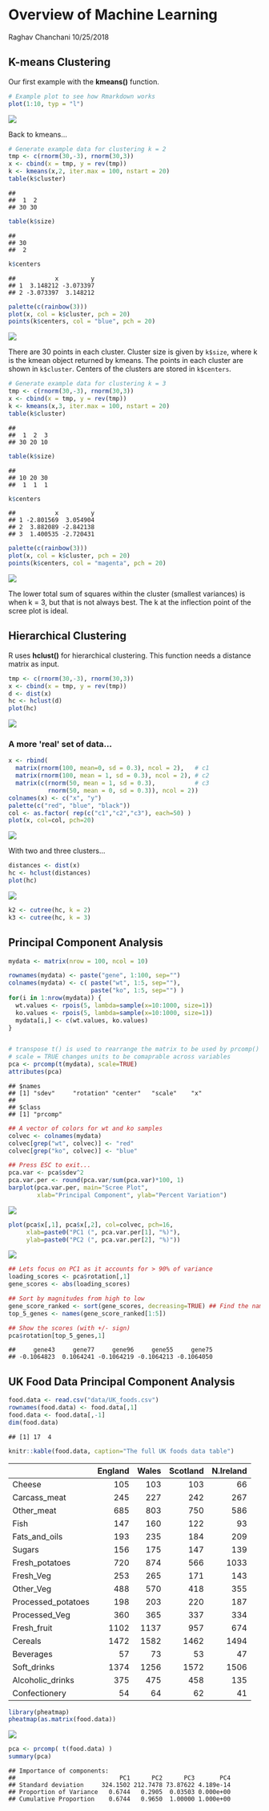 Overview of Machine Learning
================
Raghav Chanchani
10/25/2018

K-means Clustering
------------------

Our first example with the **kmeans()** function.

``` r
# Example plot to see how Rmarkdown works
plot(1:10, typ = "l")
```

![](class08_files/figure-markdown_github/unnamed-chunk-1-1.png)

Back to kmeans...

``` r
# Generate example data for clustering k = 2
tmp <- c(rnorm(30,-3), rnorm(30,3))
x <- cbind(x = tmp, y = rev(tmp))
k <- kmeans(x,2, iter.max = 100, nstart = 20)
table(k$cluster)
```

    ## 
    ##  1  2 
    ## 30 30

``` r
table(k$size)
```

    ## 
    ## 30 
    ##  2

``` r
k$centers
```

    ##           x         y
    ## 1  3.148212 -3.073397
    ## 2 -3.073397  3.148212

``` r
palette(c(rainbow(3)))
plot(x, col = k$cluster, pch = 20)
points(k$centers, col = "blue", pch = 20)
```

![](class08_files/figure-markdown_github/unnamed-chunk-2-1.png) 

There are 30 points in each cluster. Cluster size is given by `k$size`, where k is the kmean object returned by kmeans. The points in each cluster are shown in `k$cluster`. Centers of the clusters are stored in `k$centers`.

``` r
# Generate example data for clustering k = 3
tmp <- c(rnorm(30,-3), rnorm(30,3))
x <- cbind(x = tmp, y = rev(tmp))
k <- kmeans(x,3, iter.max = 100, nstart = 20)
table(k$cluster)
```

    ## 
    ##  1  2  3 
    ## 30 20 10

``` r
table(k$size)
```

    ## 
    ## 10 20 30 
    ##  1  1  1

``` r
k$centers
```

    ##           x         y
    ## 1 -2.801569  3.054904
    ## 2  3.882089 -2.842138
    ## 3  1.400535 -2.720431

``` r
palette(c(rainbow(3)))
plot(x, col = k$cluster, pch = 20)
points(k$centers, col = "magenta", pch = 20)
```

![](class08_files/figure-markdown_github/unnamed-chunk-3-1.png)

The lower total sum of squares within the cluster (smallest variances) is when k = 3, but that is not always best. The k at the inflection point of the scree plot is ideal.

Hierarchical Clustering
-----------------------

R uses **hclust()** for hierarchical clustering. This function needs a distance matrix as input.

``` r
tmp <- c(rnorm(30,-3), rnorm(30,3))
x <- cbind(x = tmp, y = rev(tmp))
d <- dist(x)
hc <- hclust(d)
plot(hc)
```

![](class08_files/figure-markdown_github/unnamed-chunk-4-1.png)

### A more 'real' set of data...

``` r
x <- rbind(
  matrix(rnorm(100, mean=0, sd = 0.3), ncol = 2),   # c1
  matrix(rnorm(100, mean = 1, sd = 0.3), ncol = 2), # c2
  matrix(c(rnorm(50, mean = 1, sd = 0.3),           # c3
           rnorm(50, mean = 0, sd = 0.3)), ncol = 2))
colnames(x) <- c("x", "y")
palette(c("red", "blue", "black"))
col <- as.factor( rep(c("c1","c2","c3"), each=50) )
plot(x, col=col, pch=20)
```

![](class08_files/figure-markdown_github/unnamed-chunk-5-1.png)

With two and three clusters...

``` r
distances <- dist(x)
hc <- hclust(distances)
plot(hc)
```

![](class08_files/figure-markdown_github/unnamed-chunk-6-1.png)

``` r
k2 <- cutree(hc, k = 2)
k3 <- cutree(hc, k = 3)
```

Principal Component Analysis
----------------------------

``` r
mydata <- matrix(nrow = 100, ncol = 10)

rownames(mydata) <- paste("gene", 1:100, sep="")
colnames(mydata) <- c( paste("wt", 1:5, sep=""),
                       paste("ko", 1:5, sep="") )
for(i in 1:nrow(mydata)) {
  wt.values <- rpois(5, lambda=sample(x=10:1000, size=1))
  ko.values <- rpois(5, lambda=sample(x=10:1000, size=1))
  mydata[i,] <- c(wt.values, ko.values)
}


# transpose t() is used to rearrange the matrix to be used by prcomp()
# scale = TRUE changes units to be comaprable across variables
pca <- prcomp(t(mydata), scale=TRUE)
attributes(pca)
```

    ## $names
    ## [1] "sdev"     "rotation" "center"   "scale"    "x"       
    ## 
    ## $class
    ## [1] "prcomp"

``` r
## A vector of colors for wt and ko samples
colvec <- colnames(mydata)
colvec[grep("wt", colvec)] <- "red"
colvec[grep("ko", colvec)] <- "blue"

## Press ESC to exit...
pca.var <- pca$sdev^2
pca.var.per <- round(pca.var/sum(pca.var)*100, 1)
barplot(pca.var.per, main="Scree Plot",
        xlab="Principal Component", ylab="Percent Variation")
```

![](class08_files/figure-markdown_github/unnamed-chunk-7-1.png)

``` r
plot(pca$x[,1], pca$x[,2], col=colvec, pch=16,
     xlab=paste0("PC1 (", pca.var.per[1], "%)"),
     ylab=paste0("PC2 (", pca.var.per[2], "%)"))
```

![](class08_files/figure-markdown_github/unnamed-chunk-7-2.png)

``` r
## Lets focus on PC1 as it accounts for > 90% of variance
loading_scores <- pca$rotation[,1]
gene_scores <- abs(loading_scores)

## Sort by magnitudes from high to low
gene_score_ranked <- sort(gene_scores, decreasing=TRUE) ## Find the names of the top 5 genes
top_5_genes <- names(gene_score_ranked[1:5])

## Show the scores (with +/- sign)
pca$rotation[top_5_genes,1]
```

    ##     gene43     gene77     gene96     gene55     gene75 
    ## -0.1064823  0.1064241 -0.1064219 -0.1064213 -0.1064050

UK Food Data Principal Component Analysis
-----------------------------------------

``` r
food.data <- read.csv("data/UK_foods.csv")
rownames(food.data) <- food.data[,1]
food.data <- food.data[,-1]
dim(food.data)
```

    ## [1] 17  4

``` r
knitr::kable(food.data, caption="The full UK foods data table")
```

|                     |  England|  Wales|  Scotland|  N.Ireland|
|---------------------|--------:|------:|---------:|----------:|
| Cheese              |      105|    103|       103|         66|
| Carcass\_meat       |      245|    227|       242|        267|
| Other\_meat         |      685|    803|       750|        586|
| Fish                |      147|    160|       122|         93|
| Fats\_and\_oils     |      193|    235|       184|        209|
| Sugars              |      156|    175|       147|        139|
| Fresh\_potatoes     |      720|    874|       566|       1033|
| Fresh\_Veg          |      253|    265|       171|        143|
| Other\_Veg          |      488|    570|       418|        355|
| Processed\_potatoes |      198|    203|       220|        187|
| Processed\_Veg      |      360|    365|       337|        334|
| Fresh\_fruit        |     1102|   1137|       957|        674|
| Cereals             |     1472|   1582|      1462|       1494|
| Beverages           |       57|     73|        53|         47|
| Soft\_drinks        |     1374|   1256|      1572|       1506|
| Alcoholic\_drinks   |      375|    475|       458|        135|
| Confectionery       |       54|     64|        62|         41|

``` r
library(pheatmap)
pheatmap(as.matrix(food.data))
```

![](class08_files/figure-markdown_github/unnamed-chunk-9-1.png)

``` r
pca <- prcomp( t(food.data) )
summary(pca)
```

    ## Importance of components:
    ##                             PC1      PC2      PC3       PC4
    ## Standard deviation     324.1502 212.7478 73.87622 4.189e-14
    ## Proportion of Variance   0.6744   0.2905  0.03503 0.000e+00
    ## Cumulative Proportion    0.6744   0.9650  1.00000 1.000e+00
